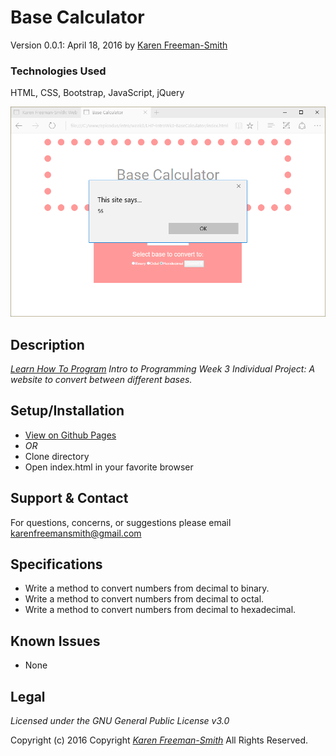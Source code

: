 # Base Calculator
Version 0.0.1: April 18, 2016
by [Karen Freeman-Smith](https://karenfreemansmith.github.io)

### Technologies Used
HTML, CSS, Bootstrap, JavaScript, jQuery

![screenshot of project running](screenshot.png)

## Description
*[Learn How To Program](http://learnhowtoprogram.com) Intro to Programming Week 3 Individual Project: A website to convert between different bases.*

## Setup/Installation
* [View on Github Pages](https://karenfreemansmith.github.io/LHP-IntroWk3-BaseCalculator)
* _OR_
* Clone directory
* Open index.html in your favorite browser

## Support & Contact
For questions, concerns, or suggestions please email karenfreemansmith@gmail.com

## Specifications
* Write a method to convert numbers from decimal to binary.
* Write a method to convert numbers from decimal to octal.
* Write a method to convert numbers from decimal to hexadecimal.

## Known Issues
* None

## Legal
*Licensed under the GNU General Public License v3.0*

Copyright (c) 2016 Copyright _[Karen Freeman-Smith](https://karenfreemansmith.github.io)_ All Rights Reserved.
